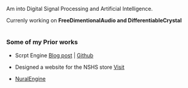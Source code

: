 Am into Digital Signal Processing and Artificial Intelligence.

Currenly working on **FreeDimentionalAudio and DifferentiableCrystal** 

#


### Some of my Prior works

- Scrpt Engine
[Blog post](https://christian-o.medium.com/i-designed-scrpt-engine-and-here-is-my-experience-81938a04a717) | 
[Github](https://github.com/christian-ochei/Scrpt)


 - Designed a website for the NSHS store
[Visit](https://schoolstore12348.editorx.io/menu)

- [NuralEngine](https://github.com/christian-ochei/NuralEngine)
